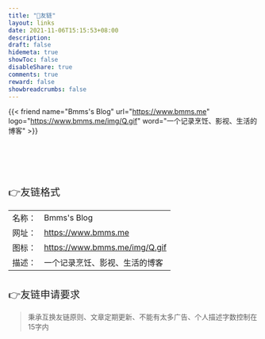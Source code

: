 ```yaml
---
title: "🤝友链"
layout: links
date: 2021-11-06T15:15:53+08:00
description:
draft: false
hidemeta: true
showToc: false
disableShare: true
comments: true
reward: false
showbreadcrumbs: false
---
```


<div class="friend">

{{< friend name="Bmms's Blog" url="https://www.bmms.me" logo="https://www.bmms.me/img/Q.gif" word="一个记录烹饪、影视、生活的博客" >}}


</div>

<br/>
<br/>
<br/>
<br/>
<br/>


<div style="font-size: 20px;" class="youlian">👉友链格式</div>

<div style="font-size: 16px;">


|        |                                   |
| ------ | --------------------------------- |
| 名称： | Bmms's Blog                       |
| 网址： | https://www.bmms.me           |
| 图标： | https://www.bmms.me/img/Q.gif |
| 描述： | 一个记录烹饪、影视、生活的博客    |

</div>

<br/>

<div style="font-size: 20px;">👉友链申请要求</div>

> 秉承互换友链原则、文章定期更新、不能有太多广告、个人描述字数控制在15字内

<br/>